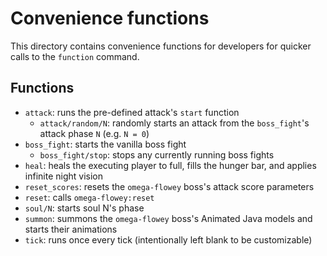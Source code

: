 # Convenience functions

This directory contains convenience functions for developers for quicker calls to the `function` command.

## Functions

- `attack`: runs the pre-defined attack's `start` function
  - `attack/random/N`: randomly starts an attack from the `boss_fight`'s attack phase `N` (e.g. `N = 0`)
- `boss_fight`: starts the vanilla boss fight
  - `boss_fight/stop`: stops any currently running boss fights
- `heal`: heals the executing player to full, fills the hunger bar, and applies infinite night vision
- `reset_scores`: resets the `omega-flowey` boss's attack score parameters
- `reset`: calls `omega-flowey:reset`
- `soul/N`: starts soul N's phase
- `summon`: summons the `omega-flowey` boss's Animated Java models and starts their animations
- `tick`: runs once every tick (intentionally left blank to be customizable)
